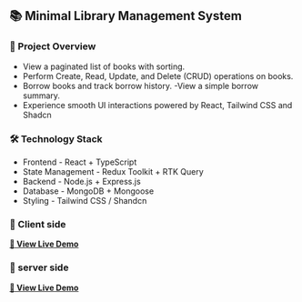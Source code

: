 ## 📚 Minimal Library Management System

### 🚀 Project Overview
- View a paginated list of books with sorting.
- Perform Create, Read, Update, and Delete (CRUD) operations on books.
- Borrow books and track borrow history.
  -View a simple borrow summary.
- Experience smooth UI interactions powered by React, Tailwind CSS and Shadcn

### 🛠️ Technology Stack
- Frontend - React + TypeScript
- State Management - Redux Toolkit + RTK Query
- Backend - Node.js + Express.js
- Database - MongoDB + Mongoose
- Styling - Tailwind CSS / Shandcn


### 🔗 Client side

[**🚀 View Live Demo**](https://library-client-beta.vercel.app)

### 🔗 server side

[**🚀 View Live Demo**](https://library-management-server-silk-three.vercel.app)
